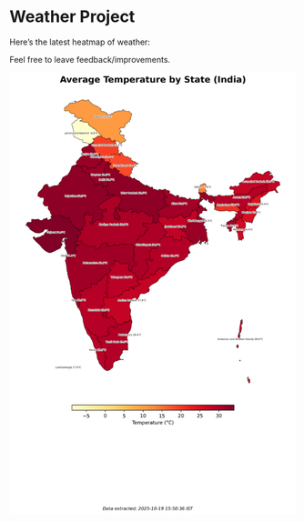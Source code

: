 # Weather Project

Here’s the latest heatmap of weather:

Feel free to leave feedback/improvements.

![India Heatmap](docs/assets/india_heatmap.png?v=F4BB76)
